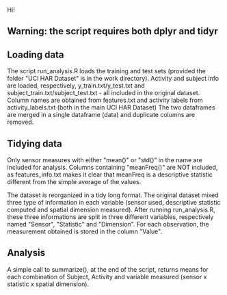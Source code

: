 Hi!
## Warning: the script requires both dplyr and tidyr

## Loading data
The script run_analysis.R loads the training and test sets (provided the folder "UCI HAR Dataset" is in the work directory). 
Activity and subject info are loaded, respectively, y_train.txt/y_test.txt and subject_train.txt/subject_test.txt - all included in the original dataset. Column names are obtained from features.txt and activity labels from activity_labels.txt (both in the main UCI HAR Dataset)
The two dataframes are merged in a single dataframe (data) and duplicate columns are removed. 

## Tidying data
Only sensor measures with either "mean()" or "std()" in the name are included for analysis. Columns containing "meanFreq()" are NOT included, as features_info.txt makes it clear that meanFreq is a descriptive statistic different from the simple average of the values. 

The dataset is reorganized in a tidy long format. 
The original dataset mixed three type of information in each variable (sensor used, descriptive statistic computed and spatial dimension measured). After running run_analysis.R, these three informations are split in three different variables, respectively named "Sensor", "Statistic" and "Dimension". For each observation, the measurement obtained is stored in the column "Value". 

## Analysis
A simple call to summarize(), at the end of the script, returns means for each combination of Subject, Activity and variable measured (sensor x statistic x spatial dimension). 